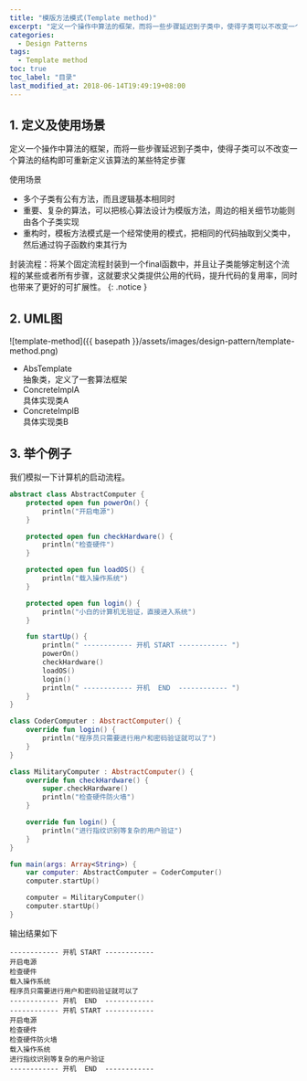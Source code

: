 ```yaml
---
title: "模版方法模式(Template method)"
excerpt: "定义一个操作中算法的框架，而将一些步骤延迟到子类中，使得子类可以不改变一个算法的结构即可重新定义该算法的某些特定步骤"
categories:
  - Design Patterns
tags:
  - Template method
toc: true
toc_label: "目录"
last_modified_at: 2018-06-14T19:49:19+08:00
---
```


## 1. 定义及使用场景
定义一个操作中算法的框架，而将一些步骤延迟到子类中，使得子类可以不改变一个算法的结构即可重新定义该算法的某些特定步骤

使用场景  
- 多个子类有公有方法，而且逻辑基本相同时
- 重要、复杂的算法，可以把核心算法设计为模版方法，周边的相关细节功能则由各个子类实现
- 重构时，模板方法模式是一个经常使用的模式，把相同的代码抽取到父类中，然后通过钩子函数约束其行为

封装流程：将某个固定流程封装到一个final函数中，并且让子类能够定制这个流程的某些或者所有步骤，这就要求父类提供公用的代码，提升代码的复用率，同时也带来了更好的可扩展性。
{: .notice }

## 2. UML图
![template-method]({{ basepath }}/assets/images/design-pattern/template-method.png)

- AbsTemplate  
  抽象类，定义了一套算法框架
- ConcreteImplA  
  具体实现类A
- ConcreteImplB  
  具体实现类B

## 3. 举个例子
我们模拟一下计算机的启动流程。

```kotlin
abstract class AbstractComputer {
    protected open fun powerOn() {
        println("开启电源")
    }

    protected open fun checkHardware() {
        println("检查硬件")
    }

    protected open fun loadOS() {
        println("载入操作系统")
    }

    protected open fun login() {
        println("小白的计算机无验证，直接进入系统")
    }

    fun startUp() {
        println(" ------------ 开机 START ------------ ")
        powerOn()
        checkHardware()
        loadOS()
        login()
        println(" ------------ 开机  END  ------------ ")
    }
}

class CoderComputer : AbstractComputer() {
    override fun login() {
        println("程序员只需要进行用户和密码验证就可以了")
    }
}

class MilitaryComputer : AbstractComputer() {
    override fun checkHardware() {
        super.checkHardware()
        println("检查硬件防火墙")
    }

    override fun login() {
        println("进行指纹识别等复杂的用户验证")
    }
}

fun main(args: Array<String>) {
    var computer: AbstractComputer = CoderComputer()
    computer.startUp()

    computer = MilitaryComputer()
    computer.startUp()
}
```

输出结果如下
```text
------------ 开机 START ------------
开启电源
检查硬件
载入操作系统
程序员只需要进行用户和密码验证就可以了
------------ 开机  END  ------------
------------ 开机 START ------------
开启电源
检查硬件
检查硬件防火墙
载入操作系统
进行指纹识别等复杂的用户验证
------------ 开机  END  ------------
```
